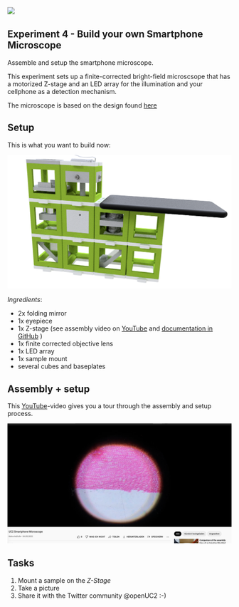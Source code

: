 <p align="left">
<a href="#logo" name="logo"><img src="https://raw.githubusercontent.com/bionanoimaging/UC2-GIT/master/IMAGES/UC2_logo_text.png" width="400"></a>
</p>

##  Experiment 4 - Build your own Smartphone Microscope

Assemble and setup the smartphone microscope.

This experiment sets up a finite-corrected bright-field microscsope that has a motorized Z-stage and an LED array for the illumination and your cellphone as a detection mechanism.

The microscope is based on the design found [here](https://github.com/openUC2/UC2-GIT/tree/master/APPLICATIONS/APP_SMARTPHONE_MICROSCOPE)



## Setup

This is what you want to build now:

<p align="left">
<a href="#logo" name="logo"><img src="./IMAGES/Application_smartphone_microscope_Zsample_v3.png" width="600"></a>
</p>

*Ingredients*:

* 2x folding mirror
* 1x eyepiece
* 1x Z-stage (see assembly video on [YouTube](https://youtu.be/veXASTEofMw) and [documentation in GitHub](https://github.com/openUC2/UC2-Zstage/blob/master/README.md#hardware---motor-driven-z-stage-diy-captive-nema11) )
* 1x finite corrected objective lens
* 1x LED array
* 1x sample mount
* several cubes and baseplates


## Assembly + setup

This [YouTube](https://youtu.be/1GiRtm58fPc)-video gives you a tour through the assembly and setup process.

<p align="left">
<a href="https://youtu.be/nx-v--rxONM" name="logo"><img src="./IMAGES/YouTubeSmarthpone.png" width="600"></a>
</p>


## Tasks

1. Mount a sample on the *Z-Stage*
2. Take a picture
3. Share it with the Twitter community @openUC2 :-)
